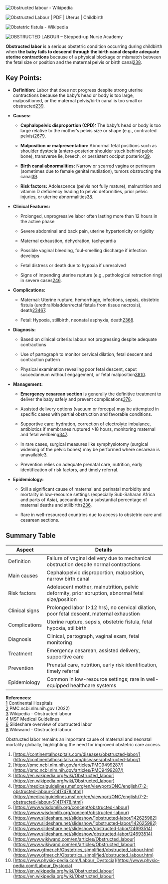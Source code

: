 ![Obstructed labour - Wikipedia](https://d2u1z1lopyfwlx.cloudfront.net/thumbnails/e25b39a3-a1ba-5d30-977f-646f5f57a476/01a84265-e09c-5682-92ce-681c89a1afe2.jpg)



![Obstructed Labour | PDF | Uterus | Childbirth](https://d2u1z1lopyfwlx.cloudfront.net/thumbnails/93049669-43b6-577b-bea7-63b499fb7e15/b5ab8d10-9bee-5b92-ad3e-cc24fdb954ea.jpg)

![Obstetric fistula - Wikipedia](https://d2u1z1lopyfwlx.cloudfront.net/thumbnails/5b4823be-9aef-5320-9563-5c4da62779be/01a84265-e09c-5682-92ce-681c89a1afe2.jpg)


![OBSTRUCTED LABOUR – Stepped-up Nurse Academy](https://d2u1z1lopyfwlx.cloudfront.net/thumbnails/521e7310-7ef1-5d63-aeba-efb3f8c904a1/7294b4df-a03c-5dd9-b59f-7c89bb24dccb.jpg)

**Obstructed labor** is a serious obstetric condition occurring during childbirth when **the baby fails to descend through the birth canal despite adequate uterine contractions** because of a physical blockage or mismatch between the fetal size or position and the maternal pelvis or birth canal[2](https://pmc.ncbi.nlm.nih.gov/articles/PMC9499287/)[3](https://en.wikipedia.org/wiki/Obstructed_labour)[8](https://www.wikiwand.com/en/articles/Obstructed_labour).

## Key Points:

- **Definition:** Labor that does not progress despite strong uterine contractions because the baby’s head or body is too large, malpositioned, or the maternal pelvis/birth canal is too small or obstructed[2](https://pmc.ncbi.nlm.nih.gov/articles/PMC9499287/)[3](https://en.wikipedia.org/wiki/Obstructed_labour)[9](https://www.gfmer.ch/Obstetrics_simplified/obstructed_labour.htm).
    
- **Causes:**
    
    - **Cephalopelvic disproportion (CPD):** The baby’s head or body is too large relative to the mother’s pelvis size or shape (e.g., contracted pelvis)[2](https://pmc.ncbi.nlm.nih.gov/articles/PMC9499287/)[6](https://www.slideshare.net/slideshow/1obstructed-labor/142625982)[7](https://www.slideshare.net/slideshow/obstructed-labor/24693514)[9](https://www.gfmer.ch/Obstetrics_simplified/obstructed_labour.htm).
        
    - **Malposition or malpresentation:** Abnormal fetal positions such as shoulder dystocia (antero-posterior shoulder stuck behind pubic bone), transverse lie, breech, or persistent occiput posterior[3](https://en.wikipedia.org/wiki/Obstructed_labour)[9](https://www.gfmer.ch/Obstetrics_simplified/obstructed_labour.htm).
        
    - **Birth canal abnormalities:** Narrow or scarred vagina or perineum (sometimes due to female genital mutilation), tumors obstructing the canal[3](https://en.wikipedia.org/wiki/Obstructed_labour)[9](https://www.gfmer.ch/Obstetrics_simplified/obstructed_labour.htm).
        
    - **Risk factors:** Adolescence (pelvis not fully mature), malnutrition and vitamin D deficiency leading to pelvic deformities, prior pelvic injuries, or uterine abnormalities[3](https://en.wikipedia.org/wiki/Obstructed_labour)[8](https://www.wikiwand.com/en/articles/Obstructed_labour).
        
- **Clinical Features:**
    
    - Prolonged, unprogressive labor often lasting more than 12 hours in the active phase
        
    - Severe abdominal and back pain, uterine hypertonicity or rigidity
        
    - Maternal exhaustion, dehydration, tachycardia
        
    - Possible vaginal bleeding, foul-smelling discharge if infection develops
        
    - Fetal distress or death due to hypoxia if unresolved
        
    - Signs of impending uterine rupture (e.g., pathological retraction ring) in severe cases[2](https://pmc.ncbi.nlm.nih.gov/articles/PMC9499287/)[4](https://medicalguidelines.msf.org/en/viewport/ONC/english/7-2-obstructed-labour-51417478.html)[6](https://www.slideshare.net/slideshow/1obstructed-labor/142625982).
        
- **Complications:**
    
    - Maternal: Uterine rupture, hemorrhage, infections, sepsis, obstetric fistula (urethral/bladder/rectal fistula from tissue necrosis), death[2](https://pmc.ncbi.nlm.nih.gov/articles/PMC9499287/)[3](https://en.wikipedia.org/wiki/Obstructed_labour)[4](https://medicalguidelines.msf.org/en/viewport/ONC/english/7-2-obstructed-labour-51417478.html)[6](https://www.slideshare.net/slideshow/1obstructed-labor/142625982)[7](https://www.slideshare.net/slideshow/obstructed-labor/24693514).
        
    - Fetal: Hypoxia, stillbirth, neonatal asphyxia, death[2](https://pmc.ncbi.nlm.nih.gov/articles/PMC9499287/)[3](https://en.wikipedia.org/wiki/Obstructed_labour)[6](https://www.slideshare.net/slideshow/1obstructed-labor/142625982)[8](https://www.wikiwand.com/en/articles/Obstructed_labour).
        
- **Diagnosis:**
    
    - Based on clinical criteria: labour not progressing despite adequate contractions
        
    - Use of partograph to monitor cervical dilation, fetal descent and contraction pattern
        
    - Physical examination revealing poor fetal descent, caput succedaneum without engagement, or fetal malposition[3](https://en.wikipedia.org/wiki/Obstructed_labour)[8](https://www.wikiwand.com/en/articles/Obstructed_labour)[10](https://www.physio-pedia.com/Labour_Dystocia).
        
- **Management:**
    
    - **Emergency cesarean section** is generally the definitive treatment to deliver the baby safely and prevent complications[3](https://en.wikipedia.org/wiki/Obstructed_labour)[7](https://www.slideshare.net/slideshow/obstructed-labor/24693514)[8](https://www.wikiwand.com/en/articles/Obstructed_labour).
        
    - Assisted delivery options (vacuum or forceps) may be attempted in specific cases with partial obstruction and favorable conditions.
        
    - Supportive care: hydration, correction of electrolyte imbalance, antibiotics if membranes ruptured >18 hours, monitoring maternal and fetal wellbeing[3](https://en.wikipedia.org/wiki/Obstructed_labour)[4](https://medicalguidelines.msf.org/en/viewport/ONC/english/7-2-obstructed-labour-51417478.html)[7](https://www.slideshare.net/slideshow/obstructed-labor/24693514).
        
    - In rare cases, surgical measures like symphysiotomy (surgical widening of the pelvic bones) may be performed where cesarean is unavailable[3](https://en.wikipedia.org/wiki/Obstructed_labour).
        
    - Prevention relies on adequate prenatal care, nutrition, early identification of risk factors, and timely referral.
        
- **Epidemiology:**
    
    - Still a significant cause of maternal and perinatal morbidity and mortality in low-resource settings (especially Sub-Saharan Africa and parts of Asia), accounting for a substantial percentage of maternal deaths and stillbirths[2](https://pmc.ncbi.nlm.nih.gov/articles/PMC9499287/)[3](https://en.wikipedia.org/wiki/Obstructed_labour)[6](https://www.slideshare.net/slideshow/1obstructed-labor/142625982).
        
    - Rare in well-resourced countries due to access to obstetric care and cesarean sections.
        

## Summary Table

|Aspect|Details|
|---|---|
|Definition|Failure of vaginal delivery due to mechanical obstruction despite normal contractions|
|Main causes|Cephalopelvic disproportion, malposition, narrow birth canal|
|Risk factors|Adolescent mother, malnutrition, pelvic deformity, prior abruption, abnormal fetal size/position|
|Clinical signs|Prolonged labor (>12 hrs), no cervical dilation, poor fetal descent, maternal exhaustion|
|Complications|Uterine rupture, sepsis, obstetric fistula, fetal hypoxia, stillbirth|
|Diagnosis|Clinical, partograph, vaginal exam, fetal monitoring|
|Treatment|Emergency cesarean, assisted delivery, supportive care|
|Prevention|Prenatal care, nutrition, early risk identification, timely referral|
|Epidemiology|Common in low-resource settings; rare in well-equipped healthcare systems|

**References:**  
[1](https://continentalhospitals.com/diseases/obstructed-labor/) Continental Hospitals  
[2](https://pmc.ncbi.nlm.nih.gov/articles/PMC9499287/) PMC.ncbi.nlm.nih.gov (2022)  
[3](https://en.wikipedia.org/wiki/Obstructed_labour) Wikipedia - Obstructed labour  
[4](https://medicalguidelines.msf.org/en/viewport/ONC/english/7-2-obstructed-labour-51417478.html) MSF Medical Guidelines  
[6](https://www.slideshare.net/slideshow/1obstructed-labor/142625982) Slideshare overview of obstructed labor  
[8](https://www.wikiwand.com/en/articles/Obstructed_labour) Wikiwand - Obstructed labour

Obstructed labor remains an important cause of maternal and neonatal mortality globally, highlighting the need for improved obstetric care access.

1. [https://continentalhospitals.com/diseases/obstructed-labor/](https://continentalhospitals.com/diseases/obstructed-labor/)
2. [https://pmc.ncbi.nlm.nih.gov/articles/PMC9499287/](https://pmc.ncbi.nlm.nih.gov/articles/PMC9499287/)
3. [https://en.wikipedia.org/wiki/Obstructed_labour](https://en.wikipedia.org/wiki/Obstructed_labour)
4. [https://medicalguidelines.msf.org/en/viewport/ONC/english/7-2-obstructed-labour-51417478.html](https://medicalguidelines.msf.org/en/viewport/ONC/english/7-2-obstructed-labour-51417478.html)
5. [https://www.wisdomlib.org/concept/obstructed-labour](https://www.wisdomlib.org/concept/obstructed-labour)
6. [https://www.slideshare.net/slideshow/1obstructed-labor/142625982](https://www.slideshare.net/slideshow/1obstructed-labor/142625982)
7. [https://www.slideshare.net/slideshow/obstructed-labor/24693514](https://www.slideshare.net/slideshow/obstructed-labor/24693514)
8. [https://www.wikiwand.com/en/articles/Obstructed_labour](https://www.wikiwand.com/en/articles/Obstructed_labour)
9. [https://www.gfmer.ch/Obstetrics_simplified/obstructed_labour.htm](https://www.gfmer.ch/Obstetrics_simplified/obstructed_labour.htm)
10. [https://www.physio-pedia.com/Labour_Dystocia](https://www.physio-pedia.com/Labour_Dystocia)
11. [https://en.wikipedia.org/wiki/Obstructed_labour](https://en.wikipedia.org/wiki/Obstructed_labour)